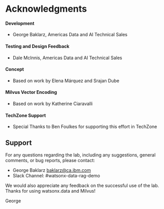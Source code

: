 # Acknowledgments
#### Development
* George Baklarz, Americas Data and AI Technical Sales

#### Testing and Design Feedback
* Dale McInnis, Americas Data and AI Technical Sales

#### Concept
* Based on work by Elena Márquez and Srajan Dube

#### Milvus Vector Encoding
* Based on work by Katherine Ciaravalli

#### TechZone Support
* Special Thanks to Ben Foulkes for supporting this effort in TechZone

## Support
For any questions regarding the lab, including any suggestions, general comments, or bug reports, please contact:

   - George Baklarz baklarz@ca.ibm.com
   - Slack Channel: #watsonx-data-rag-demo

We would also appreciate any feedback on the successful use of the lab.
Thanks for using watsonx.data and Milvus!

George